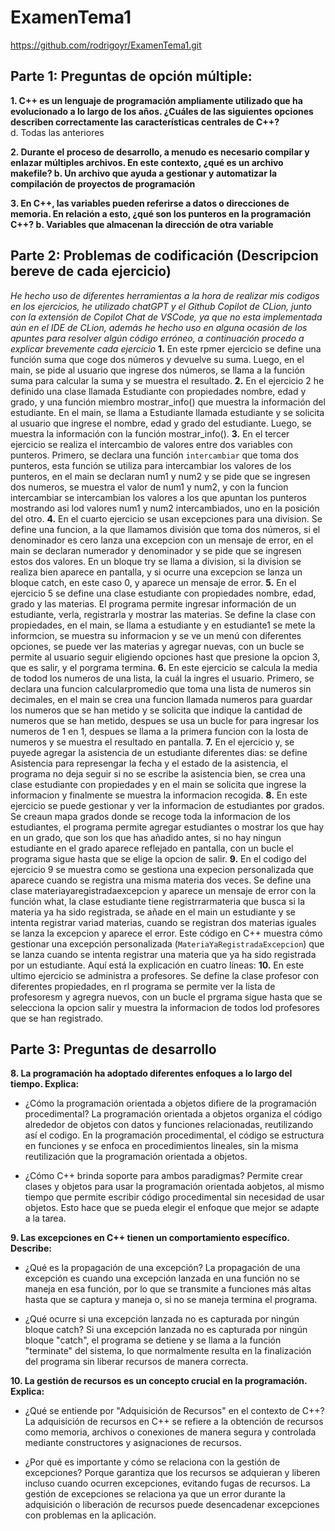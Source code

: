 # ExamenTema1
https://github.com/rodrigoyr/ExamenTema1.git

## Parte 1: Preguntas de opción múltiple:
**1. C++ es un lenguaje de programación ampliamente utilizado que ha evolucionado a lo largo de los años. ¿Cuáles de las siguientes opciones describen correctamente las características centrales de C++?**  
 d. Todas las anteriores

**2. Durante el proceso de desarrollo, a menudo es necesario compilar y enlazar múltiples archivos. En este contexto, ¿qué es un archivo makefile?
 b. Un archivo que ayuda a gestionar y automatizar la compilación de proyectos de programación**

**3. En C++, las variables pueden referirse a datos o direcciones de memoria. En relación a esto, ¿qué son los punteros en la programación C++?
 b. Variables que almacenan la dirección de otra variable**


## Parte 2: Problemas de codificación (Descripcion bereve de cada ejercicio)
*He hecho uso de diferentes herramientas a la hora de realizar mis codigos en los ejercicios, he utilizado chatGPT y el Github Copilot de CLion, junto con la extensión de Copilot Chat de VSCode, ya que no esta implementada aún en el IDE de CLion, además he hecho uso en alguna ocasión de los apuntes para resolver algún código erróneo, a continuación procedo a explicar brevemente cada ejercicio*
**1.** En este rpmer ejercicio se define una función suma que coge dos números y devuelve su suma. Luego, en el main, se pide al usuario que ingrese dos números, se llama a la función suma para calcular la suma y se muestra el resultado.
**2.** En el ejercicio 2 he definido una clase llamada Estudiante con propiedades nombre, edad y grado, y una función miembro mostrar_info() que muestra la información del estudiante. En el main, se llama a Estudiante llamada estudiante y se solicita al usuario que ingrese el nombre, edad y grado del estudiante. Luego, se muestra la información con la función mostrar_info().
**3.** En el tercer ejercicio se realiza el intercambio de valores entre dos variables con punteros. Primero, se declara una función `intercambiar` que toma dos punteros, esta función se utiliza para intercambiar los valores de los punteros, en el main se declaran num1 y num2 y se pide que se ingresen dos numeros, se muestra el valor de num1 y num2, y con la funcion intercambiar se intercambian los valores a los que apuntan los punteros mostrando asi lod valores num1 y num2 intercambiados, uno en la posición del otro.
**4.** En el cuarto ejercicio se usan excepciones para una division. Se define una funcion, a la que llamamos división que toma dos números, si el denominador es cero lanza una excepcion con un mensaje de error, en el main se declaran numerador y denominador y se pide que se ingresen estos dos valores. En un bloque try se llama a division, si la division se realiza bien aparece en pantalla, y si ocurre una excepcion se lanza un bloque catch, en este caso 0, y aparece un mensaje de error.
**5.** En el ejercicio 5 se define una clase estudiante con propiedades nombre, edad, grado y las materias. El programa permite ingresar información de un estudiante, verla, registrarla y mostrar las materias. Se define la clase con propiedades, en el main, se llama a estudiante y en estudiante1 se mete la informcion, se muestra su informacion y se ve un menú con diferentes opciones, se puede ver las materias y agregar nuevas, con un bucle se permite al usuario seguir eligiendo opciones hast que presione la opcion 3, que es salir, y el porgrama termina.
**6.** En este ejercicio se calcula la media de todod los numeros de una lista, la cuál la ingres el usuario. Primero, se declara una funcion calcularpromedio que toma una lista de numeros sin decimales, en el main se crea una funcion llamada numeros para guardar los numeros que se han metido y se solicita que indique la cantidad de numeros que se han metido, despues se usa un bucle for para ingresar los numeros de 1 en 1, despues se llama a la primera funcion con la losta de numeros y se muestra el resultado en pantalla.
**7.** En el ejercicio y, se puyede agregar la asistencia de un estudiante diferentes dias: se define Asistencia para represengar la fecha y el estado de la asistencia, el programa no deja seguir si no se escribe la asistencia bien, se crea una clase estudiante con propiedades y en el main se solicita  que ingrese la informacion y finalmente se muestra la informacion recogida.
**8.** En este ejercicio se puede gestionar y ver la informacion de estudiantes por grados. Se creaun mapa grados donde se recoge toda la informacion de los estudiantes, el programa permite agregar estudiantes o mostrar los que hay en un grado, que son los que has añadido antes, si no hay ningun estudiante en el grado aparece reflejado en pantalla, con un bucle el programa sigue hasta que se elige la opcion de salir.
**9.** En el codigo del ejercicio 9 se muestra como se gestiona una expecion personalizada que aparece cuando se registra una misma materia dos veces. Se define una clase materiayaregistradaexcepcion y aparece un mensaje de error con la función what, la clase estudiante tiene registrrarmateria que busca si la materia ya ha sido registrada, se añade en el main un estudiante y se intenta registrar variad materias, cuando se registran dos materias iguales se lanza la excepcion y aparece el error. 
Este código en C++ muestra cómo gestionar una excepción personalizada (`MateriaYaRegistradaExcepcion`) que se lanza cuando se intenta registrar una materia que ya ha sido registrada por un estudiante. Aquí está la explicación en cuatro líneas:
**10.** En este ultimo ejercicio se administra a profesores. Se define la clase profesor con diferentes propiedades, en rl programa se permite ver la lista de profesoresm y agregra nuevos, con un bucle el prgrama sigue hasta que se selecciona la opcion salir y muestra la informacion de todos lod profesores que se han registrado.


## Parte 3: Preguntas de desarrollo
**8. La programación ha adoptado diferentes enfoques a lo largo del tiempo. Explica:**
- ¿Cómo la programación orientada a objetos difiere de la programación procedimental?
La programación orientada a objetos organiza el código alrededor de objetos con datos y funciones relacionadas, reutilizando así el codigo. En la programación procedimental, el código se estructura en funciones y se enfoca en procedimientos lineales, sin la misma reutilización que la programación orientada a objetos.

- ¿Cómo C++ brinda soporte para ambos paradigmas?
Permite crear clases y objetos para usar la programación orientada aobjetos, al mismo tiempo que permite escribir código procedimental sin necesidad de usar objetos. Esto hace que se pueda elegir el enfoque que mejor se adapte a la tarea.
  
**9. Las excepciones en C++ tienen un comportamiento específico. Describe:**
- ¿Qué es la propagación de una excepción?
La propagación de una excepción es cuando una excepción lanzada en una función no se maneja en esa función, por lo que se transmite a funciones más altas hasta que se captura y maneja o, si no se maneja termina el programa.

- ¿Qué ocurre si una excepción lanzada no es capturada por ningún bloque catch?
Si una excepción lanzada no es capturada por ningún bloque "catch", el programa se detiene y se llama a la función "terminate" del sistema, lo que normalmente resulta en la finalización del programa sin liberar recursos de manera correcta.

**10. La gestión de recursos es un concepto crucial en la programación. Explica:**
- ¿Qué se entiende por "Adquisición de Recursos" en el contexto de C++?
La adquisición de recursos en C++ se refiere a la obtención de recursos como memoria, archivos o conexiones de manera segura y controlada mediante constructores y asignaciones de recursos.

- ¿Por qué es importante y cómo se relaciona con la gestión de excepciones?
Porque garantiza que los recursos se adquieran y liberen incluso cuando ocurren excepciones, evitando fugas de recursos. La gestión de excepciones se relaciona ya que un error durante la adquisición o liberación de recursos puede desencadenar excepciones con problemas en la aplicación.
